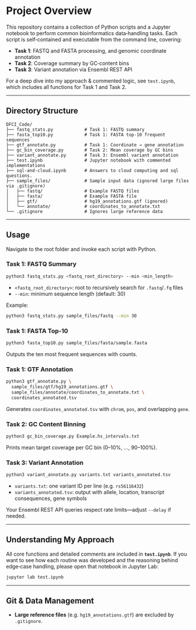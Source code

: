 # Project Overview

This repository contains a collection of Python scripts and a Jupyter notebook to perform common bioinformatics data‑handling tasks. Each script is self‑contained and executable from the command line, covering:

- **Task 1**: FASTQ and FASTA processing, and genomic coordinate annotation
- **Task 2**: Coverage summary by GC‐content bins
- **Task 3**: Variant annotation via Ensembl REST API

For a deep dive into my approach & commented logic, see `test.ipynb`, which includes all functions for Task 1 and Task 2.

---

## Directory Structure

```
DFCI_Code/
├── fastq_stats.py            # Task 1: FASTQ summary
├── fasta_top10.py            # Task 1: FASTA top‐10 frequent sequences
├── gtf_annotate.py           # Task 1: Coordinate → gene annotation
├── gc_bin_coverage.py        # Task 2: Mean coverage by GC bins
├── variant_annotate.py       # Task 3: Ensembl variant annotation
├── test.ipynb                # Jupyter notebook with commented implementations
├── sql-and-cloud.ipynb       # Answers to cloud computing and sql questions.
├── sample_files/             # Sample input data (ignored large files via .gitignore)
│   ├── fastq/                # Example FASTQ files
│   ├── fasta/                # Example FASTA file
│   ├── gtf/                  # hg19_annotations.gtf (ignored)
│   └── annotate/             # coordinates_to_annotate.txt
└── .gitignore                # Ignores large reference data
```

---


## Usage

Navigate to the root folder and invoke each script with Python.

### Task 1: FASTQ Summary

```bash
python3 fastq_stats.py <fastq_root_directory> --min <min_length>
```

- `<fastq_root_directory>`: root to recursively search for `.fastq`/`.fq` files
- `--min`: minimum sequence length (default: 30)

Example:
```bash
python3 fastq_stats.py sample_files/fastq --min 30
```

### Task 1: FASTA Top‑10

```bash
python3 fasta_top10.py sample_files/fasta/sample.fasta
```

Outputs the ten most frequent sequences with counts.

### Task 1: GTF Annotation

```bash
python3 gtf_annotate.py \
  sample_files/gtf/hg19_annotations.gtf \
  sample_files/annotate/coordinates_to_annotate.txt \
  coordinates_annotated.tsv
```

Generates `coordinates_annotated.tsv` with `chrom`, `pos`, and overlapping `gene`.

### Task 2: GC Content Binning

```bash
python3 gc_bin_coverage.py Example.hs_intervals.txt
```

Prints mean target coverage per GC bin (0–10%, …, 90–100%).

### Task 3: Variant Annotation

```bash
python3 variant_annotate.py variants.txt variants_annotated.tsv
```

- `variants.txt`: one variant ID per line (e.g. `rs56116432`)
- `variants_annotated.tsv`: output with allele, location, transcript consequences, gene symbols

Your Ensembl REST API queries respect rate limits—adjust `--delay` if needed.

---

## Understanding My Approach

All core functions and detailed comments are included in **`test.ipynb`**. If you want to see how each routine was developed and the reasoning behind edge‑case handling, please open that notebook in Jupyter Lab:

```bash
jupyter lab test.ipynb
```

---

## Git & Data Management

- **Large reference files** (e.g. `hg19_annotations.gtf`) are excluded by `.gitignore`.

